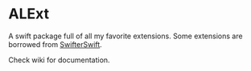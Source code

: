 # ALExt

A swift package full of all my favorite extensions. Some extensions are borrowed from [SwifterSwift](https://github.com/SwifterSwift).

Check wiki for documentation.
